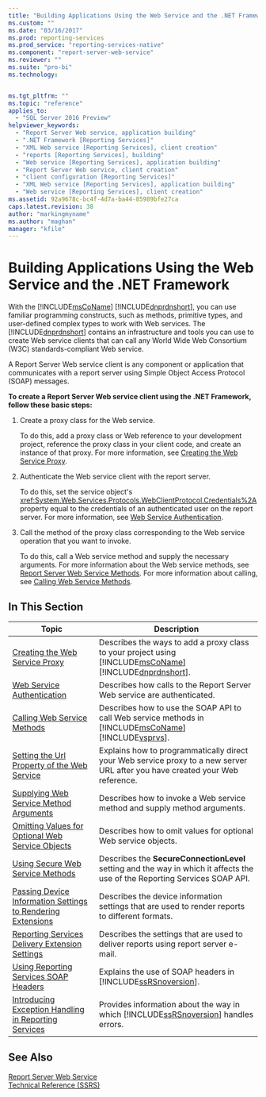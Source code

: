 ```yaml
---
title: "Building Applications Using the Web Service and the .NET Framework | Microsoft Docs"
ms.custom: ""
ms.date: "03/16/2017"
ms.prod: reporting-services
ms.prod_service: "reporting-services-native"
ms.component: "report-server-web-service"
ms.reviewer: ""
ms.suite: "pro-bi"
ms.technology: 


ms.tgt_pltfrm: ""
ms.topic: "reference"
applies_to: 
  - "SQL Server 2016 Preview"
helpviewer_keywords: 
  - "Report Server Web service, application building"
  - ".NET Framework [Reporting Services]"
  - "XML Web service [Reporting Services], client creation"
  - "reports [Reporting Services], building"
  - "Web service [Reporting Services], application building"
  - "Report Server Web service, client creation"
  - "client configuration [Reporting Services]"
  - "XML Web service [Reporting Services], application building"
  - "Web service [Reporting Services], client creation"
ms.assetid: 92a9678c-bc4f-4d7a-ba44-85989bfe27ca
caps.latest.revision: 38
author: "markingmyname"
ms.author: "maghan"
manager: "kfile"
---
```

# Building Applications Using the Web Service and the .NET Framework
  With the [!INCLUDE[msCoName](../../../includes/msconame-md.md)] [!INCLUDE[dnprdnshort](../../../includes/dnprdnshort-md.md)], you can use familiar programming constructs, such as methods, primitive types, and user-defined complex types to work with Web services. The [!INCLUDE[dnprdnshort](../../../includes/dnprdnshort-md.md)] contains an infrastructure and tools you can use to create Web service clients that can call any World Wide Web Consortium (W3C) standards-compliant Web service.  
  
 A Report Server Web service client is any component or application that communicates with a report server using Simple Object Access Protocol (SOAP) messages.  
  
 **To create a Report Server Web service client using the .NET Framework, follow these basic steps:**  
  
1.  Create a proxy class for the Web service.  
  
     To do this, add a proxy class or Web reference to your development project, reference the proxy class in your client code, and create an instance of that proxy. For more information, see [Creating the Web Service Proxy](../../../reporting-services/report-server-web-service/net-framework/creating-the-web-service-proxy.md).  
  
2.  Authenticate the Web service client with the report server.  
  
     To do this, set the service object's <xref:System.Web.Services.Protocols.WebClientProtocol.Credentials%2A> property equal to the credentials of an authenticated user on the report server. For more information, see [Web Service Authentication](../../../reporting-services/report-server-web-service/net-framework/web-service-authentication.md).  
  
3.  Call the method of the proxy class corresponding to the Web service operation that you want to invoke.  
  
     To do this, call a Web service method and supply the necessary arguments. For more information about the Web service methods, see [Report Server Web Service Methods](../../../reporting-services/report-server-web-service/methods/report-server-web-service-methods.md). For more information about calling, see [Calling Web Service Methods](../../../reporting-services/report-server-web-service/net-framework/calling-web-service-methods.md).  
  
## In This Section  
  
|Topic|Description|  
|-----------|-----------------|  
|[Creating the Web Service Proxy](../../../reporting-services/report-server-web-service/net-framework/creating-the-web-service-proxy.md)|Describes the ways to add a proxy class to your project using [!INCLUDE[msCoName](../../../includes/msconame-md.md)] [!INCLUDE[dnprdnshort](../../../includes/dnprdnshort-md.md)].|  
|[Web Service Authentication](../../../reporting-services/report-server-web-service/net-framework/web-service-authentication.md)|Describes how calls to the Report Server Web service are authenticated.|  
|[Calling Web Service Methods](../../../reporting-services/report-server-web-service/net-framework/calling-web-service-methods.md)|Describes how to use the SOAP API to call Web service methods in [!INCLUDE[msCoName](../../../includes/msconame-md.md)] [!INCLUDE[vsprvs](../../../includes/vsprvs-md.md)].|  
|[Setting the Url Property of the Web Service](../../../reporting-services/report-server-web-service/net-framework/setting-the-url-property-of-the-web-service.md)|Explains how to programmatically direct your Web service proxy to a new server URL after you have created your Web reference.|  
|[Supplying Web Service Method Arguments](../../../reporting-services/report-server-web-service/net-framework/supplying-web-service-method-arguments.md)|Describes how to invoke a Web service method and supply method arguments.|  
|[Omitting Values for Optional Web Service Objects](../../../reporting-services/report-server-web-service/net-framework/omitting-values-for-optional-web-service-objects.md)|Describes how to omit values for optional Web service objects.|  
|[Using Secure Web Service Methods](../../../reporting-services/report-server-web-service/net-framework/using-secure-web-service-methods.md)|Describes the **SecureConnectionLevel** setting and the way in which it affects the use of the Reporting Services SOAP API.|  
|[Passing Device Information Settings to Rendering Extensions](../../../reporting-services/report-server-web-service/net-framework/passing-device-information-settings-to-rendering-extensions.md)|Describes the device information settings that are used to render reports to different formats.|  
|[Reporting Services Delivery Extension Settings](../../../reporting-services/report-server-web-service/net-framework/reporting-services-delivery-extension-settings.md)|Describes the settings that are used to deliver reports using report server e-mail.|  
|[Using Reporting Services SOAP Headers](../../../reporting-services/report-server-web-service-net-framework-soap-headers/using-reporting-services-soap-headers.md)|Explains the use of SOAP headers in [!INCLUDE[ssRSnoversion](../../../includes/ssrsnoversion-md.md)].|  
|[Introducing Exception Handling in Reporting Services](../../../reporting-services/report-server-web-service-net-framework-exception-handling/introducing-exception-handling-in-reporting-services.md)|Provides information about the way in which [!INCLUDE[ssRSnoversion](../../../includes/ssrsnoversion-md.md)] handles errors.|  
  
## See Also  
 [Report Server Web Service](../../../reporting-services/report-server-web-service/report-server-web-service.md)   
 [Technical Reference &#40;SSRS&#41;](../../../reporting-services/technical-reference-ssrs.md)  
  
  
